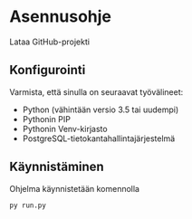 # Asennusohje

Lataa GitHub-projekti

## Konfigurointi

Varmista, että sinulla on seuraavat työvälineet:

- Python (vähintään versio 3.5 tai uudempi)
- Pythonin PIP
- Pythonin Venv-kirjasto
- PostgreSQL-tietokantahallintajärjestelmä

## Käynnistäminen

Ohjelma käynnistetään komennolla
```
py run.py
```

